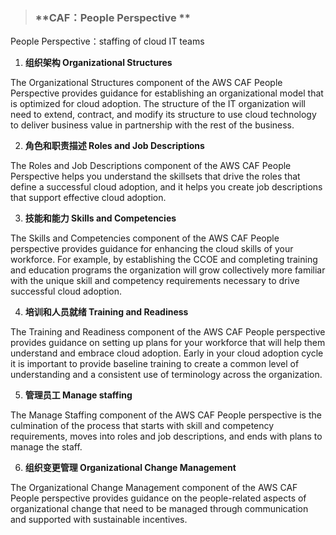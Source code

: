 > ### **CAF：People Perspective **

People Perspective：staffing of cloud IT teams

1. **组织架构 Organizational Structures**

The Organizational Structures component of the AWS CAF People Perspective provides guidance for establishing an organizational model that is optimized for cloud adoption. The structure of the IT organization will need to extend, contract, and modify its structure to use cloud technology to deliver business value in partnership with the rest of the business. 

2. **角色和职责描述 Roles and Job Descriptions**

 The Roles and Job Descriptions component of the AWS CAF People Perspective helps you understand the skillsets that drive the roles that define a successful cloud adoption, and it helps you create job descriptions that support effective cloud adoption.

3. **技能和能力 Skills and Competencies**

 The Skills and Competencies component of the AWS CAF People perspective provides guidance for enhancing the cloud skills of your workforce. For example, by establishing the CCOE and completing training and education programs the organization will grow collectively more familiar with the unique skill and
competency requirements necessary to drive successful cloud adoption. 

4. **培训和人员就绪 Training and Readiness**

 The Training and Readiness component of the AWS CAF People perspective provides guidance on setting up plans for your workforce that will help them understand and embrace cloud adoption. Early in your cloud adoption cycle it is important to provide baseline training to create a common level of understanding and a consistent use of terminology across the organization.
 
5. **管理员工 Manage staffing**

 The Manage Staffing component of the AWS CAF People perspective is the culmination of the process that starts with skill and competency requirements, moves into roles and job descriptions, and ends with plans to manage the staff. 

6. **组织变更管理 Organizational Change Management**

 The Organizational Change Management component of the AWS CAF People perspective provides guidance on the people-related aspects of organizational change that need to be managed through communication and supported with sustainable incentives.